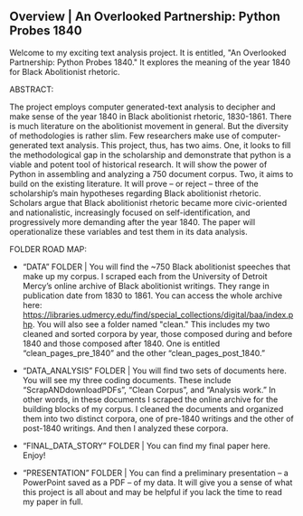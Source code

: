 ## Overview | An Overlooked Partnership: Python Probes 1840

Welcome to my exciting text analysis project. It is entitled, "An Overlooked Partnership: Python Probes 1840." It explores the meaning of the year 1840 for Black Abolitionist rhetoric.

ABSTRACT:

The project employs computer generated-text analysis to decipher and make sense of the year 1840 in Black abolitionist rhetoric, 1830-1861. There is much literature on the abolitionist movement in general. But the diversity of methodologies is rather slim. Few researchers make use of computer-generated text analysis. This project, thus, has two aims. One, it looks to fill the methodological gap in the scholarship and demonstrate that python is a viable and potent tool of historical research. It will show the power of Python in assembling and analyzing a 750 document corpus. Two, it aims to build on the existing literature. It will prove – or reject – three of the scholarship’s main hypotheses regarding Black abolitionist rhetoric. Scholars argue that Black abolitionist rhetoric became more civic-oriented and nationalistic, increasingly focused on self-identification, and progressively more demanding after the year 1840. The paper will operationalize these variables and test them in its data analysis.

FOLDER ROAD MAP:

* “DATA” FOLDER | You will find the ~750 Black abolitionist speeches that make up my corpus. I scraped each from the University of Detroit Mercy’s online archive of Black abolitionist writings. They range in publication date from 1830 to 1861. You can access the whole archive here: https://libraries.udmercy.edu/find/special_collections/digital/baa/index.php. You will also see a folder named "clean." This includes my two cleaned and sorted corpora by year, those composed during and before 1840 and those composed after 1840. One is entitled “clean_pages_pre_1840” and the other “clean_pages_post_1840.”

* “DATA_ANALYSIS” FOLDER | You will find two sets of documents here. You will see my three coding documents. These include “ScrapANDdownloadPDFs”, “Clean Corpus”, and “Analysis work.” In other words, in these documents I scraped the online archive for the building blocks of my corpus. I cleaned the documents and organized them into two distinct corpora, one of pre-1840 writings and the other of post-1840 writings. And then I analyzed these corpora.

* “FINAL_DATA_STORY” FOLDER | You can find my final paper here. Enjoy!

* “PRESENTATION” FOLDER | You can find a preliminary presentation – a PowerPoint saved as a PDF – of my data. It will give you a sense of what this project is all about and may be helpful if you lack the time to read my paper in full.
